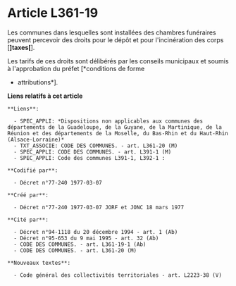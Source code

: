# Article L361-19

Les communes dans lesquelles sont installées des chambres funéraires peuvent percevoir des droits pour le dépôt et pour
l'incinération des corps [**]taxes[**].

Les tarifs de ces droits sont délibérés par les conseils municipaux et soumis à l'approbation du préfet [*conditions de forme
- attributions*].

**Liens relatifs à cet article**

	**Liens**:

	  - SPEC_APPLI: *Dispositions non applicables aux communes des départements de la Guadeloupe, de la Guyane, de la Martinique, de la Réunion et des départements de la Moselle, du Bas-Rhin et du Haut-Rhin (Alsace-Lorraine)*
	  - TXT_ASSOCIE: CODE DES COMMUNES. - art. L361-20 (M)
	  - SPEC_APPLI: CODE DES COMMUNES. - art. L391-1 (M)
	  - SPEC_APPLI: Code des communes L391-1, L392-1 :

	**Codifié par**:

	  - Décret n°77-240 1977-03-07

	**Créé par**:

	  - Décret n°77-240 1977-03-07 JORF et JONC 18 mars 1977

	**Cité par**:

	  - Décret n°94-1118 du 20 décembre 1994 - art. 1 (Ab)
	  - Décret n°95-653 du 9 mai 1995 - art. 32 (Ab)
	  - CODE DES COMMUNES. - art. L361-19-1 (Ab)
	  - CODE DES COMMUNES. - art. L361-20 (M)

	**Nouveaux textes**:

	  - Code général des collectivités territoriales - art. L2223-38 (V)

